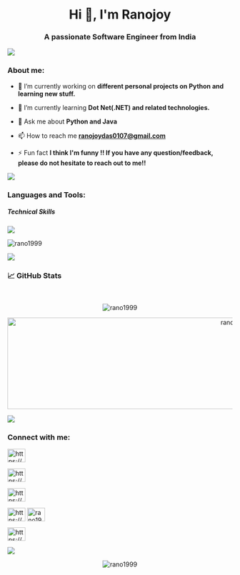 
<h1 align="center">Hi 👋, I'm Ranojoy</h1>
<h3 align="center">A passionate Software Engineer from India</h3>

<a href="https://www.youtube.com/watch?v=dQw4w9WgXcQ"><img src="https://user-images.githubusercontent.com/73097560/115834477-dbab4500-a447-11eb-908a-139a6edaec5c.gif"></a>

<h3 align="left">About me:</h3>

- 🔭 I’m currently working on **different personal projects on Python and learning new stuff.**

- 🌱 I’m currently learning **Dot Net(.NET) and related technologies.**

- 💬 Ask me about **Python and Java**

- 📫 How to reach me **ranojoydas0107@gmail.com**

- ⚡ Fun fact **I think I'm funny !! If you have any question/feedback, please do not hesitate to reach out to me!!**

<a href="https://www.youtube.com/watch?v=dQw4w9WgXcQ"><img src="https://user-images.githubusercontent.com/73097560/115834477-dbab4500-a447-11eb-908a-139a6edaec5c.gif"></a>
</br>
</p>
<h3 align="left">Languages and Tools:</h5>
<h5>Technical Skills</h6>

<p align="left">
  <a href="https://skillicons.dev">
    <img src="https://skillicons.dev/icons?i=c,cpp,cs,java,py,js,html,css,dotnet,mysql,sqlite,git,github,vscode,visualstudio," />
  </a>
</p>

<p><img align="center" src="https://github-readme-stats.vercel.app/api/top-langs?username=rano1999&show_icons=true&locale=en&layout=compact" alt="rano1999" /></p>

<a href="https://www.youtube.com/watch?v=dQw4w9WgXcQ"><img src="https://user-images.githubusercontent.com/73097560/115834477-dbab4500-a447-11eb-908a-139a6edaec5c.gif"></a>

  
<h3>📈 GitHub Stats</h3>
</br>
<p align="center"><img src="https://github-readme-streak-stats.herokuapp.com/?user=rano1999&theme=algolia" alt="rano1999"  alt="Thelalitagarwal"  /></p>
<p align="center"><img src="https://github-readme-stats.vercel.app/api?username=rano1999&show_icons=true&theme=algolia" alt="rano1999" height="205" width="1000"/>
  
<a href="https://www.youtube.com/watch?v=dQw4w9WgXcQ"><img src="https://user-images.githubusercontent.com/73097560/115834477-dbab4500-a447-11eb-908a-139a6edaec5c.gif"></a>
  
<h3 align="left">Connect with me:</h3>
<p align="left">

<a href="https://www.linkedin.com/in/ranojoydas" target="blank"><img align="center" src="https://raw.githubusercontent.com/rahuldkjain/github-profile-readme-generator/master/src/images/icons/Social/linked-in-alt.svg" alt="https://www.linkedin.com/in/ranojoydas" height="30" width="40" /></a>


<a href="https://www.facebook.com/ranojoy.das.33?mibextid=ZbWKwL" target="blank"><img align="center" src="https://raw.githubusercontent.com/rahuldkjain/github-profile-readme-generator/master/src/images/icons/Social/facebook.svg" alt="https://www.facebook.com/ranojoy.das.33?mibextid=zbwkwl" height="30" width="40" /></a>


<a href="https://instagram.com/https://www.instagram.com/the._crazy_soul/?igshid=mznlngnkzwq4mg%3d%3d" target="blank"><img align="center" src="https://raw.githubusercontent.com/rahuldkjain/github-profile-readme-generator/master/src/images/icons/Social/instagram.svg" alt="https://www.instagram.com/the._crazy_soul/?igshid=mznlngnkzwq4mg%3d%3d" height="30" width="40" /></a>


<a href="https://www.youtube.com/c/https://www.youtube.com/@rano5890" target="blank"><img align="center" src="https://raw.githubusercontent.com/rahuldkjain/github-profile-readme-
generator/master/src/images/icons/Social/youtube.svg" alt="https://www.youtube.com/@rano5890" height="30" width="40" /></a>
<a href="https://www.leetcode.com/rano1999" target="blank"><img align="center" src="https://raw.githubusercontent.com/rahuldkjain/github-profile-readme-generator/master/src/images/icons/Social/leet-code.svg" alt="rano1999" height="30" width="40" /></a>


<a href="https://auth.geeksforgeeks.org/user/https://auth.geeksforgeeks.org/user/rano1999/?utm_source=geeksforgeeks&utm_medium=my_profile&utm_campaign=auth_user" target="blank"><img align="center" src="https://raw.githubusercontent.com/rahuldkjain/github-profile-readme-generator/master/src/images/icons/Social/geeks-for-geeks.svg" alt="https://auth.geeksforgeeks.org/user/rano1999/?utm_source=geeksforgeeks&utm_medium=my_profile&utm_campaign=auth_user" height="30" width="40" /></a>
  

<a href="https://www.youtube.com/watch?v=dQw4w9WgXcQ"><img src="https://user-images.githubusercontent.com/73097560/115834477-dbab4500-a447-11eb-908a-139a6edaec5c.gif"></a>
  
<p align="center"> <img src="https://komarev.com/ghpvc/?username=rano1999&label=Profile%20views&color=0e75b6&style=flat" alt="rano1999" /> </p>

